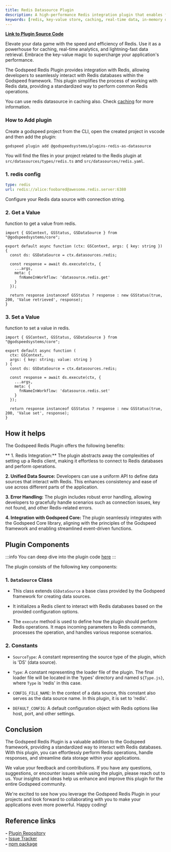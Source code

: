 ```yaml
---
title: Redis Datasource Plugin
description: A high-performance Redis integration plugin that enables fast caching, real-time data operations, and key-value storage in Godspeed applications. Features include seamless Redis operations, error handling, and support for common Redis commands.
keywords: [redis, key-value store, caching, real-time data, in-memory database, godspeed plugin, data storage, performance optimization, redis operations, data retrieval]
---
```


**[Link to Plugin Source Code](https://github.com/godspeedsystems/gs-plugins/tree/main/plugins/redis-as-datasource)** 

Elevate your data game with the speed and efficiency of Redis. Use it as a powerhouse for caching, real-time analytics, and lightning-fast data retrieval. Embrace the key-value magic to supercharge your application's performance.

The Godspeed Redis Plugin provides integration with Redis, allowing developers to seamlessly interact with Redis databases within the Godspeed framework. This plugin simplifies the process of working with Redis data, providing a standardized way to perform common Redis operations.

You can use redis datasource in caching also. Check [caching](../caching.md) for more information.

### How to Add plugin
Create a godspeed project from the CLI, open the created project in vscode and then add the plugin:

```
godspeed plugin add @godspeedsystems/plugins-redis-as-datasource
```

You will find the files in your project related to the Redis plugin at `src/datasources/types/redis.ts` and `src/datasources/redis.yaml`.


### 1. redis config
```yaml title=src/datasources/redis.yaml
type: redis
url: redis://alice:foobared@awesome.redis.server:6380

```
Configure your Redis data source with connection string. 

### 2. Get a Value
function to get a value from redis.

```
import { GSContext, GSStatus, GSDataSource } from "@godspeedsystems/core";

export default async function (ctx: GSContext, args: { key: string }) {
  const ds: GSDataSource = ctx.datasources.redis;

  const response = await ds.execute(ctx, {
    ...args,
    meta: {
      fnNameInWorkflow: 'datasource.redis.get'
    }
  });

  return response instanceof GSStatus ? response : new GSStatus(true, 200, 'Value retrieved', response);
}

```

### 3. Set a Value
function to set a value in redis.

```
import { GSContext, GSStatus, GSDataSource } from "@godspeedsystems/core";

export default async function (
  ctx: GSContext,
  args: { key: string; value: string }
) {
  const ds: GSDataSource = ctx.datasources.redis;

  const response = await ds.execute(ctx, {
    ...args,
    meta: {
      fnNameInWorkflow: 'datasource.redis.set'
    }
  });

  return response instanceof GSStatus ? response : new GSStatus(true, 200, 'Value set', response);
}

```

## How it helps

The Godspeed Redis Plugin offers the following benefits:

** 1. Redis Integration:** The plugin abstracts away the complexities of setting up a Redis client, making it effortless to connect to Redis databases and perform operations.

**2. Unified Data Source:** Developers can use a uniform API to define data sources that interact with Redis. This enhances consistency and ease of use across different parts of the application.

**3. Error Handling:** The plugin includes robust error handling, allowing developers to gracefully handle scenarios such as connection issues, key not found, and other Redis-related errors.

**4. Integration with Godspeed Core:** The plugin seamlessly integrates with the Godspeed Core library, aligning with the principles of the Godspeed framework and enabling streamlined event-driven functions.

## Plugin Components

:::info
You can deep dive into the plugin code [here](https://github.com/godspeedsystems/gs-plugins/tree/main/plugins/redis-as-datasource)
:::

The plugin consists of the following key components:
### 1. `DataSource` Class
- This class extends `GSDataSource` a base class provided by the Godspeed framework for creating data sources.
- It initializes a Redis client to interact with Redis databases based on the provided configuration options.

- The `execute` method is used to define how the plugin should perform Redis operations. It maps incoming parameters to Redis commands, processes the operation, and handles various response scenarios.

### 2. Constants
- `SourceType`: A constant representing the source type of the plugin, which is 'DS' (data source).

- `Type`: A constant representing the loader file of the plugin. The final loader file will be located in the 'types' directory and named `${Type.js}`, where `Type` is 'redis' in this case.

- `CONFIG_FILE_NAME`: In the context of a data source, this constant also serves as the data source name. In this plugin, it is set to 'redis'.

- `DEFAULT_CONFIG`: A default configuration object with Redis options like host, port, and other settings.


## Conclusion

The Godspeed Redis Plugin is a valuable addition to the Godspeed framework, providing a standardized way to interact with Redis databases. With this plugin, you can effortlessly perform Redis operations, handle responses, and streamline data storage within your applications.

We value your feedback and contributions. If you have any questions, suggestions, or encounter issues while using the plugin, please reach out to us. Your insights and ideas help us enhance and improve this plugin for the entire Godspeed community.

We're excited to see how you leverage the Godspeed Redis Plugin in your projects and look forward to collaborating with you to make your applications even more powerful. Happy coding!

## Reference links
**-** [Plugin Repository](https://github.com/godspeedsystems/gs-plugins/tree/main/plugins/redis-as-datasource)   
**-** [Issue Tracker](https://github.com/godspeedsystems/gs-plugins/issues)      
**-** [npm package](https://www.npmjs.com/package/@godspeedsystems/plugins-redis-as-datasource)